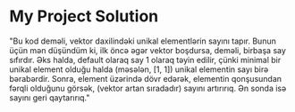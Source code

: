 # My Project Solution
"Bu kod deməli, vektor daxilindəki unikal elementlərin sayını tapır. Bunun üçün mən düşündüm ki, ilk öncə əgər vektor boşdursa, deməli, birbaşa say sıfırdır. Əks halda, default olaraq say 1 olaraq təyin edilir, çünki minimal bir unikal element olduğu halda (məsələn, [1, 1]) unikal elementin sayı birə bərabərdir. Sonra, element üzərində dövr edərək, elementin qonşusundan fərqli olduğunu görsək, (vektor artan sıradadır) sayını artırırıq. Ən sonda isə sayını geri qaytarırıq."

